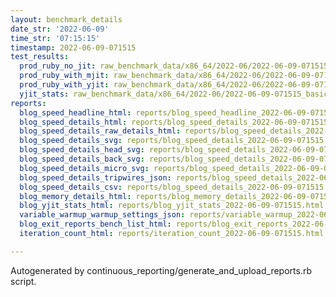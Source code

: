 ```yaml
---
layout: benchmark_details
date_str: '2022-06-09'
time_str: '07:15:15'
timestamp: 2022-06-09-071515
test_results:
  prod_ruby_no_jit: raw_benchmark_data/x86_64/2022-06/2022-06-09-071515_basic_benchmark_prod_ruby_no_jit.json
  prod_ruby_with_mjit: raw_benchmark_data/x86_64/2022-06/2022-06-09-071515_basic_benchmark_prod_ruby_with_mjit.json
  prod_ruby_with_yjit: raw_benchmark_data/x86_64/2022-06/2022-06-09-071515_basic_benchmark_prod_ruby_with_yjit.json
  yjit_stats: raw_benchmark_data/x86_64/2022-06/2022-06-09-071515_basic_benchmark_yjit_stats.json
reports:
  blog_speed_headline_html: reports/blog_speed_headline_2022-06-09-071515.html
  blog_speed_details_html: reports/blog_speed_details_2022-06-09-071515.html
  blog_speed_details_raw_details_html: reports/blog_speed_details_2022-06-09-071515.raw_details.html
  blog_speed_details_svg: reports/blog_speed_details_2022-06-09-071515.svg
  blog_speed_details_head_svg: reports/blog_speed_details_2022-06-09-071515.head.svg
  blog_speed_details_back_svg: reports/blog_speed_details_2022-06-09-071515.back.svg
  blog_speed_details_micro_svg: reports/blog_speed_details_2022-06-09-071515.micro.svg
  blog_speed_details_tripwires_json: reports/blog_speed_details_2022-06-09-071515.tripwires.json
  blog_speed_details_csv: reports/blog_speed_details_2022-06-09-071515.csv
  blog_memory_details_html: reports/blog_memory_details_2022-06-09-071515.html
  blog_yjit_stats_html: reports/blog_yjit_stats_2022-06-09-071515.html
  variable_warmup_warmup_settings_json: reports/variable_warmup_2022-06-09-071515.warmup_settings.json
  blog_exit_reports_bench_list_html: reports/blog_exit_reports_2022-06-09-071515.bench_list.html
  iteration_count_html: reports/iteration_count_2022-06-09-071515.html

---
```

Autogenerated by continuous_reporting/generate_and_upload_reports.rb script.
